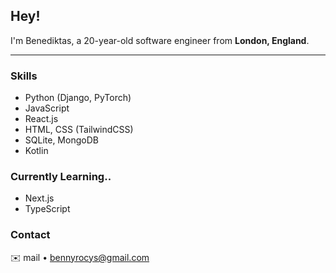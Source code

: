 ## **Hey!**  

I'm Benediktas, a 20-year-old software engineer from **London, England**.

---

### Skills

- Python (Django, PyTorch) 
- JavaScript 
- React.js
- HTML, CSS (TailwindCSS)
- SQLite, MongoDB
- Kotlin


### Currently Learning..
- Next.js
- TypeScript

### Contact

✉️ mail • [bennyrocys@gmail.com](mailto:bennyrocys@gmail.com)  
